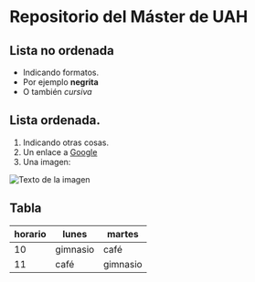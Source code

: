 # Repositorio del Máster de UAH

## Lista no ordenada

- Indicando formatos.
- Por ejemplo **negrita**
- O también *cursiva*

## Lista ordenada.

1. Indicando otras cosas.
1. Un enlace a [Google](http://www.google.com)
1. Una imagen:

![Texto de la imagen](https://avatars0.githubusercontent.com/u/45243189?s=460&v=4)

## Tabla
| horario | lunes | martes |
| ------- | ----- | ------ |
| 10 | gimnasio  | café |
| 11 | café | gimnasio |

